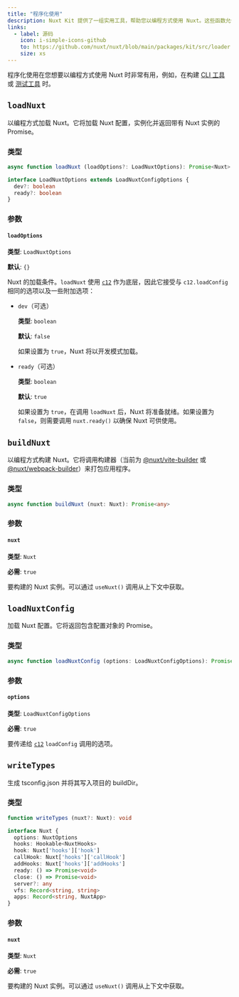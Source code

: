 ```yaml
---
title: "程序化使用"
description: Nuxt Kit 提供了一组实用工具，帮助您以编程方式使用 Nuxt。这些函数允许您加载 Nuxt、构建 Nuxt 和加载 Nuxt 配置。
links:
  - label: 源码
    icon: i-simple-icons-github
    to: https://github.com/nuxt/nuxt/blob/main/packages/kit/src/loader
    size: xs
---
```


程序化使用在您想要以编程方式使用 Nuxt 时非常有用，例如，在构建 [CLI 工具](https://github.com/nuxt/cli) 或 [测试工具](https://github.com/nuxt/nuxt/tree/main/packages/test-utils) 时。

## `loadNuxt`

以编程方式加载 Nuxt。它将加载 Nuxt 配置，实例化并返回带有 Nuxt 实例的 Promise。

### 类型

```ts
async function loadNuxt (loadOptions?: LoadNuxtOptions): Promise<Nuxt>

interface LoadNuxtOptions extends LoadNuxtConfigOptions {
  dev?: boolean
  ready?: boolean
}
```

### 参数

#### `loadOptions`

**类型**: `LoadNuxtOptions`

**默认**: `{}`

Nuxt 的加载条件。`loadNuxt` 使用 [`c12`](https://github.com/unjs/c12) 作为底层，因此它接受与 `c12.loadConfig` 相同的选项以及一些附加选项：

- `dev`（可选）

  **类型**: `boolean`

  **默认**: `false`

  如果设置为 `true`，Nuxt 将以开发模式加载。

- `ready`（可选）
  
  **类型**: `boolean`
  
  **默认**: `true`
  
  如果设置为 `true`，在调用 `loadNuxt` 后，Nuxt 将准备就绪。如果设置为 `false`，则需要调用 `nuxt.ready()` 以确保 Nuxt 可供使用。

## `buildNuxt`

以编程方式构建 Nuxt。它将调用构建器（当前为 [@nuxt/vite-builder](https://github.com/nuxt/nuxt/tree/main/packages/vite) 或 [@nuxt/webpack-builder](https://github.com/nuxt/nuxt/tree/main/packages/webpack)）来打包应用程序。

### 类型

```ts
async function buildNuxt (nuxt: Nuxt): Promise<any>
```

### 参数

#### `nuxt`

**类型**: `Nuxt`

**必需**: `true`

要构建的 Nuxt 实例。可以通过 `useNuxt()` 调用从上下文中获取。

## `loadNuxtConfig`

加载 Nuxt 配置。它将返回包含配置对象的 Promise。

### 类型

```ts
async function loadNuxtConfig (options: LoadNuxtConfigOptions): Promise<NuxtOptions>
```

### 参数

#### `options`

**类型**: `LoadNuxtConfigOptions`

**必需**: `true`

要传递给 [`c12`](https://github.com/unjs/c12#options) `loadConfig` 调用的选项。

## `writeTypes`

生成 tsconfig.json 并将其写入项目的 buildDir。

### 类型

```ts
function writeTypes (nuxt?: Nuxt): void

interface Nuxt {
  options: NuxtOptions
  hooks: Hookable<NuxtHooks>
  hook: Nuxt['hooks']['hook']
  callHook: Nuxt['hooks']['callHook']
  addHooks: Nuxt['hooks']['addHooks']
  ready: () => Promise<void>
  close: () => Promise<void>
  server?: any
  vfs: Record<string, string>
  apps: Record<string, NuxtApp>
}
```

### 参数

#### `nuxt`

**类型**: `Nuxt`

**必需**: `true`

要构建的 Nuxt 实例。可以通过 `useNuxt()` 调用从上下文中获取。